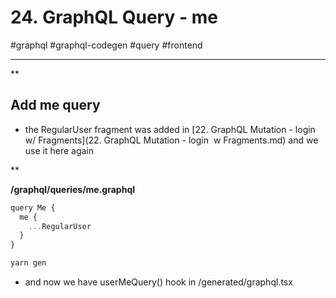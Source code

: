 # 24. GraphQL Query - me

#graphql #graphql-codegen #query #frontend

* * *

**

## Add me query   

- the RegularUser fragment was added in [22. GraphQL Mutation - login  w/ Fragments](22. GraphQL Mutation - login  w Fragments.md) and we use it here again

  


**

**/graphql/queries/me.graphql**

```typescript
query Me {
  me {
    ...RegularUser
  }
}
```

  

```typescript
yarn gen
```

  

- and now we have userMeQuery() hook in /generated/graphql.tsx
